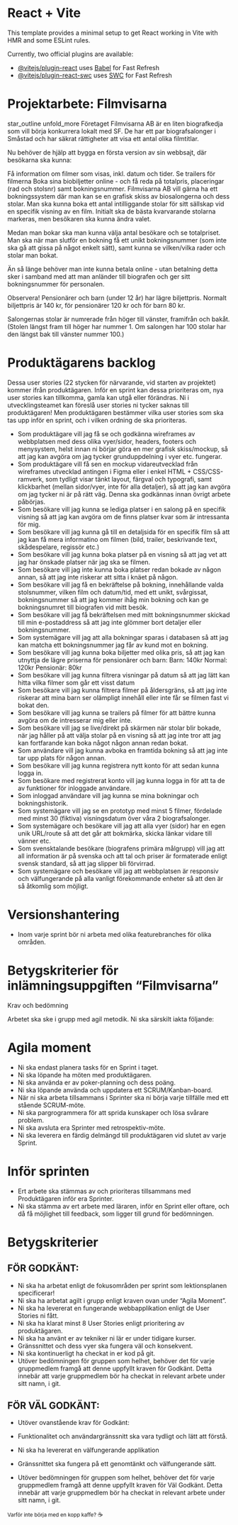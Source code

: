 # React + Vite

This template provides a minimal setup to get React working in Vite with HMR and some ESLint rules.

Currently, two official plugins are available:

- [@vitejs/plugin-react](https://github.com/vitejs/vite-plugin-react/blob/main/packages/plugin-react/README.md) uses [Babel](https://babeljs.io/) for Fast Refresh
- [@vitejs/plugin-react-swc](https://github.com/vitejs/vite-plugin-react-swc) uses [SWC](https://swc.rs/) for Fast Refresh

# Projektarbete: Filmvisarna
star_outline
unfold_more
Företaget Filmvisarna AB är en liten biografkedja som vill börja konkurrera lokalt med SF. De har ett par biografsalonger i Småstad och har säkrat rättigheter att visa ett antal olika filmtitlar.

Nu behöver de hjälp att bygga en första version av sin webbsajt, där besökarna ska kunna:

Få information om filmer som visas, inkl. datum och tider.
Se trailers för filmerna
Boka sina biobiljetter online - och få reda på totalpris, placeringar (rad och stolsnr) samt bokningsnummer.
Filmvisarna AB vill gärna ha ett bokningssystem där man kan se en grafisk skiss av biosalongerna och dess stolar. Man ska kunna boka ett antal intilliggande stolar för sitt sällskap vid en specifik visning av en film. Initialt ska de bästa kvarvarande stolarna markeras, men besökaren ska kunna ändra valet.

Medan man bokar ska man kunna välja antal besökare och se totalpriset. Man ska när man slutför en bokning få ett unikt bokningsnummer (som inte ska gå att gissa på något enkelt sätt), samt kunna se vilken/vilka rader och stolar man bokat.

Än så länge behöver man inte kunna betala online - utan betalning detta sker i samband med att man anländer till biografen och ger sitt bokningsnummer för personalen.

Observera! Pensionärer och barn (under 12 år) har lägre biljettpris. Normalt biljettpris är 140 kr, för pensionärer 120 kr och för barn 80 kr.

Salongernas stolar är numrerade från höger till vänster, framifrån och bakåt. (Stolen längst fram till höger har nummer 1. Om salongen har 100 stolar har den längst bak till vänster nummer 100.)

# Produktägarens backlog
Dessa user stories (22 stycken för närvarande, vid starten av projektet) kommer ifrån produktägaren. Inför en sprint kan dessa prioriteras om, nya user stories kan tillkomma, gamla kan utgå eller förändras. Ni i utvecklingsteamet kan föreslå user stories ni tycker saknas till produktägaren! Men produktägaren bestämmer vilka user stories som ska tas upp inför en sprint, och i vilken ordning de ska prioriteras.

- Som produktägare vill jag få se och godkänna wireframes av webbplatsen med dess olika vyer/sidor, headers, footers och menysystem, helst innan ni börjar göra en mer grafisk skiss/mockup, så att jag kan avgöra om jag tycker grunduppdelning i vyer etc. fungerar.
- Som produktägare vill få sen en mockup vidareutvecklad från wireframes utvecklad antingen i Figma eller i enkel HTML + CSS/CSS-ramverk, som tydligt visar tänkt layout, färgval och typografi, samt klickbarhet (mellan sidor/vyer, inte för alla detaljer), så att jag kan avgöra om jag tycker ni är på rätt väg. Denna ska godkännas innan övrigt arbete påbörjas.
- Som besökare vill jag kunna se lediga platser i en salong på en specifik visning så att jag kan avgöra om de finns platser kvar som är intressanta för mig.
- Som besökare vill jag kunna gå till en detaljsida för en specifik film så att jag kan få mera informatino om filmen (bild, trailer, beskrivande text, skådespelare, regissör etc.)
- Som besökare vill jag kunna boka platser på en visning så att jag vet att jag har önskade platser när jag ska se filmen.
- Som besökare vill jag inte kunna boka platser redan bokade av någon annan, så att jag inte riskerar att sitta i knäet på någon.
- Som besökare vill jag få en bekräftelse på bokning, innehållande valda stolsnummer, vilken film och datum/tid, med ett unikt, svårgissat, bokningsnummer så att jag kommer ihåg min bokning och kan ge bokningsnumret till biografen vid mitt besök.
- Som besökare vill jag få bekräftelsen med mitt bokningsnummer skickad till min e-postaddress så att jag inte glömmer bort detaljer eller bokningsnummer.
- Som systemägare vill jag att alla bokningar sparas i databasen så att jag kan matcha ett bokningsnummer jag får av kund mot en bokning.
- Som besökare vill jag kunna boka biljetter med olika pris, så att jag kan utnyttja de lägre priserna för pensionärer och barn:
Barn: 140kr
Normal: 120kr
Pensionär: 80kr
- Som besökare vill jag kunna filtrera visningar på datum så att jag lätt kan hitta vilka filmer som går ett visst datum
- Som besökare vill jag kunna filtrera filmer på åldersgräns, så att jag inte riskerar att mina barn ser olämpligt innehåll eller inte får se filmen fast vi bokat den.
- Som besökare vill jag kunna se trailers på filmer för att bättre kunna avgöra om de intresserar mig eller inte.
- Som besökare vill jag se live/direkt på skärmen när stolar blir bokade, när jag håller på att välja stolar på en visning så att jag inte tror att jag kan fortfarande kan boka något någon annan redan bokat.
- Som användare vill jag kunna avboka en framtida bokning så att jag inte tar upp plats för någon annan.
- Som besökare vill jag kunna registrera nytt konto för att sedan kunna logga in.
- Som besökare med registrerat konto vill jag kunna logga in för att ta de av funktioner för inloggade användare.
- Som inloggad användare vill jag kunna se mina bokningar och bokningshistorik.
- Som systemägare vill jag se en prototyp med minst 5 filmer, fördelade med minst 30 (fiktiva) visningsdatum över våra 2 biografsalonger.
- Som systemägare och besökare vill jag att alla vyer (sidor) har en egen unik URL/route så att det går att bokmärka, skicka länkar vidare till vänner etc.
- Som svensktalande besökare (biografens primära målgrupp) vill jag att all information är på svenska och att tal och priser är formaterade enligt svensk standard, så att jag slipper bli förvirrad.
- Som systemägare och besökare vill jag att webbplatsen är responsiv och välfungerande på alla vanligt förekommande enheter så att den är så åtkomlig som möjligt.

# Versionshantering
- Inom varje sprint bör ni arbeta med olika featurebranches för olika områden.

# Betygskriterier för inlämningsuppgiften “Filmvisarna”
Krav och bedömning

Arbetet ska ske i grupp med agil metodik. Ni ska särskilt iakta följande:

# Agila moment
- Ni ska endast planera tasks för en Sprint i taget.
- Ni ska löpande ha möten med produktägaren.
- Ni ska använda er av poker-planning och dess poäng.
- Ni ska löpande använda och uppdatera ett SCRUM/Kanban-board.
- När ni ska arbeta tillsammans i Sprinter ska ni börja varje tillfälle med ett stående SCRUM-möte.
- Ni ska pargrogrammera för att sprida kunskaper och lösa svårare problem.
- Ni ska avsluta era Sprinter med retrospektiv-möte.
- Ni ska leverera en färdig delmängd till produktägaren vid slutet av varje Sprint.

# Inför sprinten
- Ert arbete ska stämmas av och prioriteras tillsammans med Produktägaren inför era Sprinter.
- Ni ska stämma av ert arbete med läraren, inför en Sprint eller oftare, och då få möjlighet till feedback, som ligger till grund för bedömningen.

# Betygskriterier
## FÖR GODKÄNT:
- Ni ska ha arbetat enligt de fokusområden per sprint som lektionsplanen specificerar!
- Ni ska ha arbetat agilt i grupp enligt kraven ovan under “Agila Moment”.
- Ni ska ha levererat en fungerande webbapplikation enligt de User Stories ni fått.
- Ni ska ha klarat minst 8 User Stories enligt prioritering av produktägaren.
- Ni ska ha använt er av tekniker ni lär er under tidigare kurser.
- Gränssnittet och dess vyer ska fungera väl och konsekvent.
- Ni ska kontinuerligt ha checkat in er kod på git.
- Utöver bedömningen för gruppen som helhet, behöver det för varje gruppmedlem framgå att denne uppfyllt kraven för Godkänt. Detta innebär att varje gruppmedlem bör ha checkat in relevant arbete under sitt namn, i git.

## FÖR VÄL GODKÄNT:
- Utöver ovanstående krav för Godkänt:

- Funktionalitet och användargränssnitt ska vara tydligt och lätt att förstå.
- Ni ska ha levererat en välfungerande applikation
- Gränssnittet ska fungera på ett genomtänkt och välfungerande sätt.
- Utöver bedömningen för gruppen som helhet, behöver det för varje gruppmedlem framgå att denne uppfyllt kraven för Väl Godkänt. Detta innebär att varje gruppmedlem bör ha checkat in relevant arbete under sitt namn, i git.

<small>Varför inte börja med en kopp kaffe? </small> :coffee:

